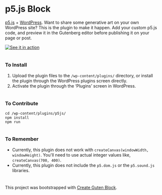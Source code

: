 # p5.js Block

[p5.js](http://p5js.org/) + [WordPress](https://wordpress.org/). Want to share some generative art on your own WordPress site? This is the plugin to make it happen. Add your custom p5.js code, and preview it in the Gutenberg editor before publishing it on your page or post.

[![See it in action](https://cldup.com/3fApRIemns.png)](https://cldup.com/oGNMoKeLhP.mp4)

# 

### To Install
1. Upload the plugin files to the `/wp-content/plugins/` directory, or install the plugin through the WordPress plugins screen directly.
2. Activate the plugin through the ‘Plugins’ screen in WordPress.

# 

### To Contribute
```
cd /wp-content/plugins/p5js/
npm install
npm run
```

# 

### To Remember
* Currently, this plugin does not work with `createCanvas(windowWidth, windowHeight)`. You'll need to use actual integer values like, `createCanvas(700, 400)`.
* Currently, this plugin does not include the `p5.dom.js` or the `p5.sound.js` libraries.

# 
This project was bootstrapped with [Create Guten Block](https://github.com/ahmadawais/create-guten-block).
